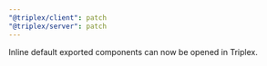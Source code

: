 ```yaml
---
"@triplex/client": patch
"@triplex/server": patch
---
```


Inline default exported components can now be opened in Triplex.
